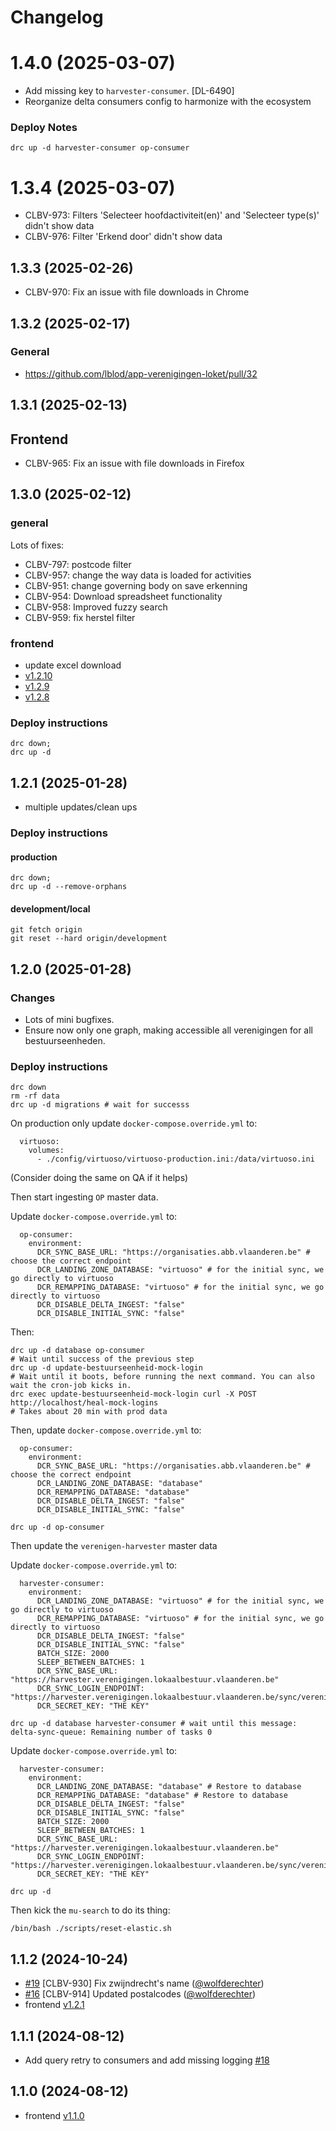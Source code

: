 # Changelog

# 1.4.0 (2025-03-07)
- Add missing key to `harvester-consumer`. [DL-6490]
- Reorganize delta consumers config to harmonize with the ecosystem

### Deploy Notes
```
drc up -d harvester-consumer op-consumer
```

# 1.3.4 (2025-03-07)

- CLBV-973: Filters 'Selecteer hoofdactiviteit(en)' and 'Selecteer type(s)' didn't show data
- CLBV-976: Filter 'Erkend door' didn't show data

## 1.3.3 (2025-02-26)

- CLBV-970: Fix an issue with file downloads in Chrome

## 1.3.2 (2025-02-17)
### General
- https://github.com/lblod/app-verenigingen-loket/pull/32
## 1.3.1 (2025-02-13)
## Frontend
- CLBV-965: Fix an issue with file downloads in Firefox

## 1.3.0 (2025-02-12)
### general
Lots of fixes:
- CLBV-797: postcode filter
- CLBV-957: change the way data is loaded for activities
- CLBV-951: change governing body on save erkenning
- CLBV-954: Download spreadsheet functionality
- CLBV-958: Improved fuzzy search
- CLBV-959: fix herstel filter
### frontend
  - update excel download
  - [v1.2.10](https://github.com/lblod/frontend-verenigingen-loket/blob/d3337b4a3aaf414517115b1e3508a34e51e8f240/CHANGELOG.md#v1210-2025-02-10)
  - [v1.2.9](https://github.com/lblod/frontend-verenigingen-loket/blob/a5d9cadb85f647f533153f9a57f1ae5f906a0a6e/CHANGELOG.md#v129-2025-02-06)
  - [v1.2.8](https://github.com/lblod/frontend-verenigingen-loket/blob/082687017de29713bb58ae9f73c5d964c11a61c1/CHANGELOG.md#v128-2025-02-06)

### Deploy instructions
```
drc down;
drc up -d
```

## 1.2.1 (2025-01-28)
- multiple updates/clean ups
### Deploy instructions
#### production
```
drc down;
drc up -d --remove-orphans
```
#### development/local
```
git fetch origin
git reset --hard origin/development
```

## 1.2.0 (2025-01-28)
### Changes
 - Lots of mini bugfixes.
 - Ensure now only one graph, making accessible all verenigingen for all bestuurseenheden.
### Deploy instructions
```
drc down
rm -rf data
drc up -d migrations # wait for successs
```
On production only update `docker-compose.override.yml` to:
```
  virtuoso:
    volumes:
      - ./config/virtuoso/virtuoso-production.ini:/data/virtuoso.ini
```
(Consider doing the same on QA if it helps)

Then start ingesting `OP` master data.

Update `docker-compose.override.yml` to:

```
  op-consumer:
    environment:
      DCR_SYNC_BASE_URL: "https://organisaties.abb.vlaanderen.be" # choose the correct endpoint
      DCR_LANDING_ZONE_DATABASE: "virtuoso" # for the initial sync, we go directly to virtuoso
      DCR_REMAPPING_DATABASE: "virtuoso" # for the initial sync, we go directly to virtuoso
      DCR_DISABLE_DELTA_INGEST: "false"
      DCR_DISABLE_INITIAL_SYNC: "false"
```
Then:
```
drc up -d database op-consumer
# Wait until success of the previous step
drc up -d update-bestuurseenheid-mock-login
# Wait until it boots, before running the next command. You can also wait the cron-job kicks in.
drc exec update-bestuurseenheid-mock-login curl -X POST http://localhost/heal-mock-logins
# Takes about 20 min with prod data
```
Then, update `docker-compose.override.yml` to:
```
  op-consumer:
    environment:
      DCR_SYNC_BASE_URL: "https://organisaties.abb.vlaanderen.be" # choose the correct endpoint
      DCR_LANDING_ZONE_DATABASE: "database"
      DCR_REMAPPING_DATABASE: "database"
      DCR_DISABLE_DELTA_INGEST: "false"
      DCR_DISABLE_INITIAL_SYNC: "false"
```
```
drc up -d op-consumer
```
Then update the `verenigen-harvester` master data

Update `docker-compose.override.yml` to:
```
  harvester-consumer:
    environment:
      DCR_LANDING_ZONE_DATABASE: "virtuoso" # for the initial sync, we go directly to virtuoso
      DCR_REMAPPING_DATABASE: "virtuoso" # for the initial sync, we go directly to virtuoso
      DCR_DISABLE_DELTA_INGEST: "false"
      DCR_DISABLE_INITIAL_SYNC: "false"
      BATCH_SIZE: 2000
      SLEEP_BETWEEN_BATCHES: 1
      DCR_SYNC_BASE_URL: "https://harvester.verenigingen.lokaalbestuur.vlaanderen.be"
      DCR_SYNC_LOGIN_ENDPOINT: "https://harvester.verenigingen.lokaalbestuur.vlaanderen.be/sync/verenigingen/login"
      DCR_SECRET_KEY: "THE KEY"
```

```
drc up -d database harvester-consumer # wait until this message: delta-sync-queue: Remaining number of tasks 0
```
Update `docker-compose.override.yml` to:
```
  harvester-consumer:
    environment:
      DCR_LANDING_ZONE_DATABASE: "database" # Restore to database
      DCR_REMAPPING_DATABASE: "database" # Restore to database
      DCR_DISABLE_DELTA_INGEST: "false"
      DCR_DISABLE_INITIAL_SYNC: "false"
      BATCH_SIZE: 2000
      SLEEP_BETWEEN_BATCHES: 1
      DCR_SYNC_BASE_URL: "https://harvester.verenigingen.lokaalbestuur.vlaanderen.be"
      DCR_SYNC_LOGIN_ENDPOINT: "https://harvester.verenigingen.lokaalbestuur.vlaanderen.be/sync/verenigingen/login"
      DCR_SECRET_KEY: "THE KEY"
```

```
drc up -d
```
Then kick the `mu-search` to do its thing:
```
/bin/bash ./scripts/reset-elastic.sh
```
## 1.1.2 (2024-10-24)
- [#19](https://github.com/lblod/app-verenigingen-loket/pull/19) [CLBV-930] Fix zwijndrecht's name ([@wolfderechter](https://github.com/wolfderechter))
- [#16](https://github.com/lblod/app-verenigingen-loket/pull/16) [CLBV-914] Updated postalcodes ([@wolfderechter](https://github.com/wolfderechter))
- frontend [v1.2.1](https://github.com/lblod/frontend-verenigingen-loket/blob/master/CHANGELOG.md#v121-2024-10-07)

## 1.1.1 (2024-08-12)
- Add query retry to consumers and add missing logging [#18](https://github.com/lblod/app-verenigingen-loket/pull/18)

## 1.1.0 (2024-08-12)
- frontend [v1.1.0](https://github.com/lblod/frontend-verenigingen-loket/blob/master/CHANGELOG.md#v110-2024-08-06)
